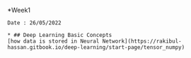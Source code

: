 
*Week1 

    Date : 26/05/2022

    * ## Deep Learning Basic Concepts
    [how data is stored in Neural Network](https://rakibul-hassan.gitbook.io/deep-learning/start-page/tensor_numpy)
